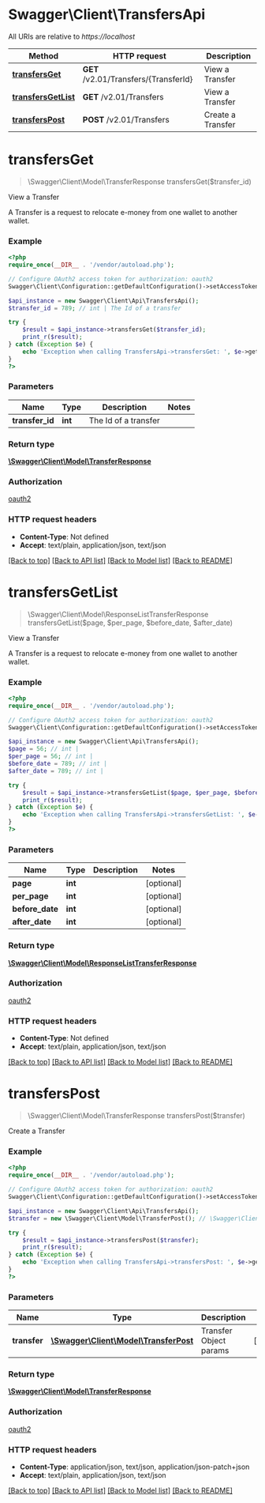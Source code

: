 # Swagger\Client\TransfersApi

All URIs are relative to *https://localhost*

Method | HTTP request | Description
------------- | ------------- | -------------
[**transfersGet**](TransfersApi.md#transfersGet) | **GET** /v2.01/Transfers/{TransferId} | View a Transfer
[**transfersGetList**](TransfersApi.md#transfersGetList) | **GET** /v2.01/Transfers | View a Transfer
[**transfersPost**](TransfersApi.md#transfersPost) | **POST** /v2.01/Transfers | Create a Transfer


# **transfersGet**
> \Swagger\Client\Model\TransferResponse transfersGet($transfer_id)

View a Transfer

A Transfer is a request to relocate e-money from one wallet to another wallet.

### Example
```php
<?php
require_once(__DIR__ . '/vendor/autoload.php');

// Configure OAuth2 access token for authorization: oauth2
Swagger\Client\Configuration::getDefaultConfiguration()->setAccessToken('YOUR_ACCESS_TOKEN');

$api_instance = new Swagger\Client\Api\TransfersApi();
$transfer_id = 789; // int | The Id of a transfer

try {
    $result = $api_instance->transfersGet($transfer_id);
    print_r($result);
} catch (Exception $e) {
    echo 'Exception when calling TransfersApi->transfersGet: ', $e->getMessage(), PHP_EOL;
}
?>
```

### Parameters

Name | Type | Description  | Notes
------------- | ------------- | ------------- | -------------
 **transfer_id** | **int**| The Id of a transfer |

### Return type

[**\Swagger\Client\Model\TransferResponse**](../Model/TransferResponse.md)

### Authorization

[oauth2](../../README.md#oauth2)

### HTTP request headers

 - **Content-Type**: Not defined
 - **Accept**: text/plain, application/json, text/json

[[Back to top]](#) [[Back to API list]](../../README.md#documentation-for-api-endpoints) [[Back to Model list]](../../README.md#documentation-for-models) [[Back to README]](../../README.md)

# **transfersGetList**
> \Swagger\Client\Model\ResponseListTransferResponse transfersGetList($page, $per_page, $before_date, $after_date)

View a Transfer

A Transfer is a request to relocate e-money from one wallet to another wallet.

### Example
```php
<?php
require_once(__DIR__ . '/vendor/autoload.php');

// Configure OAuth2 access token for authorization: oauth2
Swagger\Client\Configuration::getDefaultConfiguration()->setAccessToken('YOUR_ACCESS_TOKEN');

$api_instance = new Swagger\Client\Api\TransfersApi();
$page = 56; // int | 
$per_page = 56; // int | 
$before_date = 789; // int | 
$after_date = 789; // int | 

try {
    $result = $api_instance->transfersGetList($page, $per_page, $before_date, $after_date);
    print_r($result);
} catch (Exception $e) {
    echo 'Exception when calling TransfersApi->transfersGetList: ', $e->getMessage(), PHP_EOL;
}
?>
```

### Parameters

Name | Type | Description  | Notes
------------- | ------------- | ------------- | -------------
 **page** | **int**|  | [optional]
 **per_page** | **int**|  | [optional]
 **before_date** | **int**|  | [optional]
 **after_date** | **int**|  | [optional]

### Return type

[**\Swagger\Client\Model\ResponseListTransferResponse**](../Model/ResponseListTransferResponse.md)

### Authorization

[oauth2](../../README.md#oauth2)

### HTTP request headers

 - **Content-Type**: Not defined
 - **Accept**: text/plain, application/json, text/json

[[Back to top]](#) [[Back to API list]](../../README.md#documentation-for-api-endpoints) [[Back to Model list]](../../README.md#documentation-for-models) [[Back to README]](../../README.md)

# **transfersPost**
> \Swagger\Client\Model\TransferResponse transfersPost($transfer)

Create a Transfer



### Example
```php
<?php
require_once(__DIR__ . '/vendor/autoload.php');

// Configure OAuth2 access token for authorization: oauth2
Swagger\Client\Configuration::getDefaultConfiguration()->setAccessToken('YOUR_ACCESS_TOKEN');

$api_instance = new Swagger\Client\Api\TransfersApi();
$transfer = new \Swagger\Client\Model\TransferPost(); // \Swagger\Client\Model\TransferPost | Transfer Object params

try {
    $result = $api_instance->transfersPost($transfer);
    print_r($result);
} catch (Exception $e) {
    echo 'Exception when calling TransfersApi->transfersPost: ', $e->getMessage(), PHP_EOL;
}
?>
```

### Parameters

Name | Type | Description  | Notes
------------- | ------------- | ------------- | -------------
 **transfer** | [**\Swagger\Client\Model\TransferPost**](../Model/TransferPost.md)| Transfer Object params | [optional]

### Return type

[**\Swagger\Client\Model\TransferResponse**](../Model/TransferResponse.md)

### Authorization

[oauth2](../../README.md#oauth2)

### HTTP request headers

 - **Content-Type**: application/json, text/json, application/json-patch+json
 - **Accept**: text/plain, application/json, text/json

[[Back to top]](#) [[Back to API list]](../../README.md#documentation-for-api-endpoints) [[Back to Model list]](../../README.md#documentation-for-models) [[Back to README]](../../README.md)


